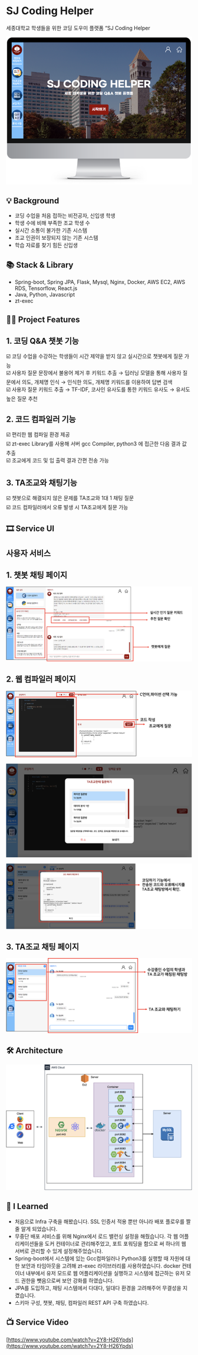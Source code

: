 # SJ Coding Helper

세종대학교 학생들을 위한 코딩 도우미 플랫폼 “SJ Coding Helper

![Untitled](https://github.com/TaesunPark/SejongCodingChatBot/blob/master/image/Untitled.png)

## 💡 Background

- 코딩 수업을 처음 접하는 비전공자, 신입생 학생
- 학생 수에 비해 부족한 조교 학생 수
- 실시간 소통이 불가한 기존 시스템
- 조교 인권이 보장되지 않는 기존 시스템
- 학습 자료를 찾기 힘든 신입생

## **📚 Stack & Library**

- Spring-boot, Spring JPA, Flask, Mysql, Nginx, Docker, AWS EC2, AWS RDS, Tensorflow, React.js
- Java, Python, Javascript
- zt-exec

## 👩‍💻 Project Features

## 1. 코딩 Q&A 챗봇 기능

<aside>
☑️ 코딩 수업을 수강하는 학생들이 시간 제약을 받지 않고 실시간으로 챗봇에게 질문 가능

</aside>

<aside>
☑️ 사용자 질문 문장에서 불용어 제거 후 키워드 추출 → 딥러닝 모델을 통해 사용자 질문에서 의도, 개체명 인식 → 인식한 의도, 개체명 키워드를 이용하여 답변 검색

</aside>

<aside>
☑️ 사용자 질문 키워드 추출 → TF-IDF, 코사인 유사도를 통한 키워드 유사도 → 유서도 높은 질문 추천

</aside>

## 2. 코드 컴파일러 기능

<aside>
☑️ 편리한 웹 컴파일 환경 제공

</aside>

<aside>
☑️ zt-exec Library를 사용해 서버 gcc Compiler, python3 에 접근한 다음 결과 값 추출

</aside>

<aside>
☑️ 조교에게 코드 및 입 출력 결과 간편 전송 가능

</aside>

## 3. TA조교와 채팅기능

<aside>
☑️ 챗봇으로 해결되지 않은 문제를 TA조교와 1대 1 채팅 질문

</aside>

<aside>
☑️ 코드 컴파일러에서 오류 발생 시 TA조교에게 질문 가능

</aside>

## 🎞️ Service UI

## 사용자 서비스

## 1. 챗봇 채팅 페이지

![Untitled](https://github.com/TaesunPark/SejongCodingChatBot/blob/master/image/Untitled%201.png)

## 2. 웹 컴파일러 페이지

![Untitled](https://github.com/TaesunPark/SejongCodingChatBot/blob/master/image/Untitled%202.png)

![Untitled](https://github.com/TaesunPark/SejongCodingChatBot/blob/master/image/Untitled%203.png)

![Untitled](https://github.com/TaesunPark/SejongCodingChatBot/blob/master/image/Untitled%204.png)

## 3. TA조교 채팅 페이지

![Untitled](https://github.com/TaesunPark/SejongCodingChatBot/blob/master/image/Untitled%205.png)

## 🛠️ Architecture

![Untitled](https://github.com/TaesunPark/SejongCodingChatBot/blob/master/image/Untitled%206.png)

## 💭 I Learned

- 처음으로 Infra 구축을 해봤습니다. SSL 인증서 적용 뿐만 아니라 배포 플로우를 짤 줄 알게 되었습니다.
- 무중단 배포 서비스를 위해 Nginx에서 로드 밸런싱 설정을 해줬습니다. 각 웹 어플리케이션들을 도커 컨테이너로 관리해주었고, 포트 포워딩을 함으로 써 하나의 웹 서버로 관리할 수 있게 설정해주었습니다.
- Spring-boot에서 시스템에 있는 Gcc컴파일러나 Python3를 실행할 때 자원에 대한 보안과 타임아웃을 고려해 zt-exec 라이브러리를 사용하였습니다. docker 컨테이너 내부에서 유저 모드로 웹 어플리케이션을 실행하고 시스템에 접근하는 유저 모드 권한을 뺏음으로써 보안 강화를 하였습니다.
- JPA를 도입하고, 채팅 시스템에서 다대다, 일대다 환경을 고려해주어 무결성을 지켰습니다.
- 스키마 구성, 챗봇, 채팅, 컴파일러 REST API 구축 하였습니다.

## 📺 Service Video

[https://www.youtube.com/watch?v=2Y8-H26Ypds](https://www.youtube.com/watch?v=2Y8-H26Ypds)
